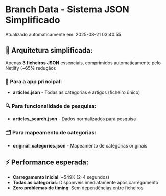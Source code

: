 # Branch Data - Sistema JSON Simplificado
Atualizado automaticamente em: 2025-08-21 03:40:55

## 🎯 Arquitetura simplificada:
Apenas **3 ficheiros JSON** essenciais, comprimidos automaticamente pelo Netlify (~65% redução):

### 📱 Para a app principal:
- **articles.json** - Todas as categorias e artigos (ficheiro único)

### 🔍 Para funcionalidade de pesquisa:
- **articles_search.json** - Dados normalizados para pesquisa

### 🗂️ Para mapeamento de categorias:
- **original_categories.json** - Mapeamento de categorias originais

## ⚡ Performance esperada:
- **Carregamento inicial**: ~549K (2-4 segundos)
- **Todas as categorias**: Disponíveis imediatamente após carregamento
- **Zero problemas de timing**: Sem dependências entre ficheiros
